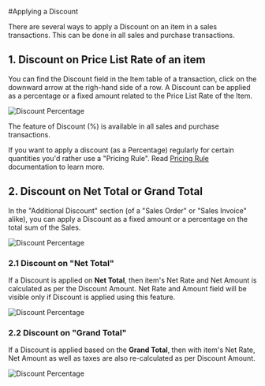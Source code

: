 <!-- add-breadcrumbs -->
#Applying a Discount

There are several ways to apply a Discount on an item in a sales transactions. This can be done in all sales and purchase transactions.

## 1. Discount on Price List Rate of an item

You can find the Discount field in the Item table of a transaction, click on the downward arrow at the righ-hand side of a row. A Discount can be applied as a percentage or a fixed amount related to the Price List Rate of the Item.

<img alt="Discount Percentage" class="screenshot" src="{{docs_base_url}}/v12/assets/img/articles/discount-1.png">

The feature of Discount (%) is available in all sales and purchase transactions.

If you want to apply a discount (as a Percentage) regularly for certain quantities you'd rather use a "Pricing Rule". Read [Pricing Rule](/docs/v12/user/manual/en/accounts/pricing-rule) documentation to learn more.

## 2. Discount on Net Total or Grand Total

In the "Additional Discount" section (of a "Sales Order" or "Sales Invoice" alike), you can apply a Discount as a fixed amount or a percentage on the total sum of the Sales.

<img alt="Discount Percentage" class="screenshot" src="{{docs_base_url}}/v12/assets/img/articles/discount-2.png">

### 2.1 Discount on "Net Total"

If a Discount is applied on **Net Total**, then item's Net Rate and Net Amount is calculated as per the Discount Amount. Net Rate and Amount field will be visible only if Discount is applied using this feature.

<img alt="Discount Percentage" class="screenshot" src="{{docs_base_url}}/v12/assets/img/articles/discount-on-net-total.png">

### 2.2 Discount on "Grand Total"

If a Discount is applied based on the **Grand Total**, then with item's Net Rate, Net Amount as well as taxes are also re-calculated as per Discount Amount.

<img alt="Discount Percentage" class="screenshot" src="{{docs_base_url}}/v12/assets/img/articles/discount-on-grand-total.png">

<!-- markdown -->
